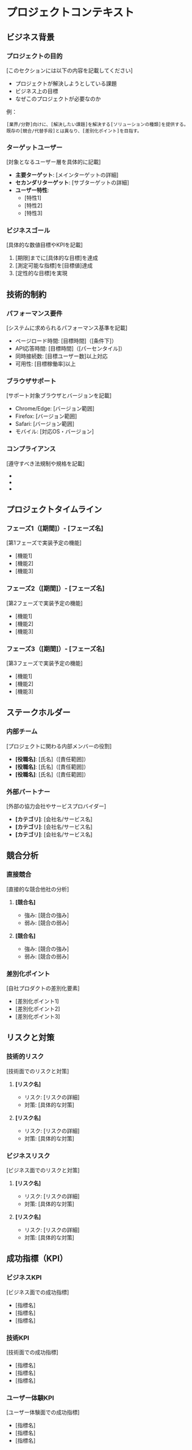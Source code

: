 # プロジェクトコンテキスト

## ビジネス背景

### プロジェクトの目的
[このセクションには以下の内容を記載してください]
- プロジェクトが解決しようとしている課題
- ビジネス上の目標
- なぜこのプロジェクトが必要なのか

例：
```
[業界/分野]向けに、[解決したい課題]を解決する[ソリューションの種類]を提供する。
既存の[競合/代替手段]とは異なり、[差別化ポイント]を目指す。
```

### ターゲットユーザー
[対象となるユーザー層を具体的に記載]
- **主要ターゲット**: [メインターゲットの詳細]
- **セカンダリターゲット**: [サブターゲットの詳細]
- **ユーザー特性**: 
  - [特性1]
  - [特性2]
  - [特性3]

### ビジネスゴール
[具体的な数値目標やKPIを記載]
1. [期限]までに[具体的な目標]を達成
2. [測定可能な指標]を[目標値]達成
3. [定性的な目標]を実現

## 技術的制約

### パフォーマンス要件
[システムに求められるパフォーマンス基準を記載]
- ページロード時間: [目標時間]（[条件下]）
- API応答時間: [目標時間]（[パーセンタイル]）
- 同時接続数: [目標ユーザー数]以上対応
- 可用性: [目標稼働率]以上

### ブラウザサポート
[サポート対象ブラウザとバージョンを記載]
- Chrome/Edge: [バージョン範囲]
- Firefox: [バージョン範囲]
- Safari: [バージョン範囲]
- モバイル: [対応OS・バージョン]

### コンプライアンス
[遵守すべき法規制や規格を記載]
- [規制1]: [対応内容]
- [規制2]: [対応内容]
- [規制3]: [対応内容]

## プロジェクトタイムライン

### フェーズ1（[期間]）- [フェーズ名]
[第1フェーズで実装予定の機能]
- [機能1]
- [機能2]
- [機能3]

### フェーズ2（[期間]）- [フェーズ名]
[第2フェーズで実装予定の機能]
- [機能1]
- [機能2]
- [機能3]

### フェーズ3（[期間]）- [フェーズ名]
[第3フェーズで実装予定の機能]
- [機能1]
- [機能2]
- [機能3]

## ステークホルダー

### 内部チーム
[プロジェクトに関わる内部メンバーの役割]
- **[役職名]**: [氏名]（[責任範囲]）
- **[役職名]**: [氏名]（[責任範囲]）
- **[役職名]**: [氏名]（[責任範囲]）

### 外部パートナー
[外部の協力会社やサービスプロバイダー]
- **[カテゴリ]**: [会社名/サービス名]
- **[カテゴリ]**: [会社名/サービス名]
- **[カテゴリ]**: [会社名/サービス名]

## 競合分析

### 直接競合
[直接的な競合他社の分析]
1. **[競合名]**
   - 強み: [競合の強み]
   - 弱み: [競合の弱み]

2. **[競合名]**
   - 強み: [競合の強み]
   - 弱み: [競合の弱み]

### 差別化ポイント
[自社プロダクトの差別化要素]
- [差別化ポイント1]
- [差別化ポイント2]
- [差別化ポイント3]

## リスクと対策

### 技術的リスク
[技術面でのリスクと対策]
1. **[リスク名]**
   - リスク: [リスクの詳細]
   - 対策: [具体的な対策]

2. **[リスク名]**
   - リスク: [リスクの詳細]
   - 対策: [具体的な対策]

### ビジネスリスク
[ビジネス面でのリスクと対策]
1. **[リスク名]**
   - リスク: [リスクの詳細]
   - 対策: [具体的な対策]

2. **[リスク名]**
   - リスク: [リスクの詳細]
   - 対策: [具体的な対策]

## 成功指標（KPI）

### ビジネスKPI
[ビジネス面での成功指標]
- [指標名]
- [指標名]
- [指標名]

### 技術KPI
[技術面での成功指標]
- [指標名]
- [指標名]
- [指標名]

### ユーザー体験KPI
[ユーザー体験面での成功指標]
- [指標名]
- [指標名]
- [指標名]